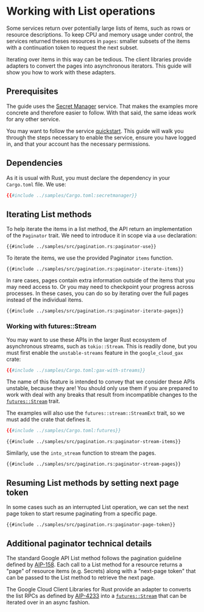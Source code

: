 <!-- 
Copyright 2025 Google LLC

Licensed under the Apache License, Version 2.0 (the "License");
you may not use this file except in compliance with the License.
You may obtain a copy of the License at

    https://www.apache.org/licenses/LICENSE-2.0

Unless required by applicable law or agreed to in writing, software
distributed under the License is distributed on an "AS IS" BASIS,
WITHOUT WARRANTIES OR CONDITIONS OF ANY KIND, either express or implied.
See the License for the specific language governing permissions and
limitations under the License.
-->

# Working with List operations

Some services return over potentially large lists of items, such as rows or
resource descriptions. To keep CPU and memory usage under control, the services
returned theses resources in `pages`: smaller subsets of the items with a
continuation token to request the next subset.

Iterating over items in this way can be tedious. The client libraries provide
adapters to convert the pages into asynchronous iterators. This guide will show
you how to work with these adapters.

## Prerequisites

The guide uses the [Secret Manager] service. That makes the examples more
concrete and therefore easier to follow. With that said, the same ideas work for
any other service.

You may want to follow the service [quickstart]. This guide will walk you
through the steps necessary to enable the service, ensure you have logged in,
and that your account has the necessary permissions.

## Dependencies

As it is usual with Rust, you must declare the dependency in your
`Cargo.toml` file. We use:

```toml
{{#include ../samples/Cargo.toml:secretmanager}}
```

## Iterating List methods

To help iterate the items in a list method, the API return an implementation of
the `Paginator` trait. We need to introduce it in scope via a `use` declaration:

```rust,ignore
{{#include ../samples/src/pagination.rs:paginator-use}}
```

To iterate the items, we use the provided Paginator `items` function.

```rust,ignore
{{#include ../samples/src/pagination.rs:paginator-iterate-items}}
```

In rare cases, pages contain extra information outside of the items that you may
need access to. Or you may need to checkpoint your progress across processes. In
these cases, you can do so by iterating over the full pages instead of the
individual items.

```rust,ignore
{{#include ../samples/src/pagination.rs:paginator-iterate-pages}}
```

### Working with futures::Stream

You may want to use these APIs in the larger Rust ecosystem of asynchronous
streams, such as `tokio::Stream`.  This is readily done, but you must first
enable the `unstable-streams` feature in the `google_cloud_gax` crate:

```toml
{{#include ../samples/Cargo.toml:gax-with-streams}}
```

The name of this feature is intended to convey that we consider these APIs
unstable, because they are! You should only use them if you are prepared to work
with deal with any breaks that result from incompatible changes to the
[`futures::Stream`][future-stub] trait.

The examples will also use the `futures::stream::StreamExt` trait, so we must
add the crate that defines it.

```toml
{{#include ../samples/Cargo.toml:futures}}
```

```rust,ignore
{{#include ../samples/src/pagination.rs:paginator-stream-items}}
```

Similarly, use the `into_stream` function to stream the pages.

```rust,ignore
{{#include ../samples/src/pagination.rs:paginator-stream-pages}}
```

## Resuming List methods by setting next page token

In some cases such as an interrupted List operation, we can set the next page
token to start resume paginating from a specific page.

```rust,ignore
{{#include ../samples/src/pagination.rs:paginator-page-token}}
```

## Additional paginator technical details

The standard Google API List method follows the pagination guideline defined by
[AIP-158]. Each call to a List method for a resource returns a "page" of
resource items (e.g. Secrets) along with a "next-page token" that can be passed
to the List method to retrieve the next page.

The Google Cloud Client Libraries for Rust provide an adapter to converts the
list RPCs as defined by [AIP-4233] into a [`futures::Stream`][future-stub] that
can be iterated over in an async fashion.

[aip-158]: https://google.aip.dev/158
[aip-4233]: https://google.aip.dev/client-libraries/4233
[future-stub]: https://docs.rs/futures/latest/futures/stream/
[quickstart]: https://cloud.google.com/secret-manager/docs/quickstart
[secret manager]: https://cloud.google.com/secret-manager
